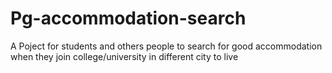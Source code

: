 # Pg-accommodation-search
A Poject for students and others people to search for good accommodation when they join college/university in different city to live 
